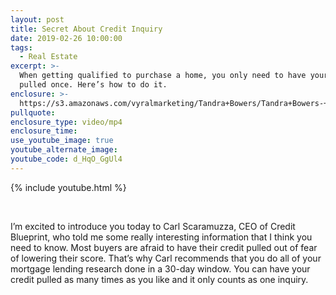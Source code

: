 ```yaml
---
layout: post
title: Secret About Credit Inquiry
date: 2019-02-26 10:00:00
tags:
  - Real Estate
excerpt: >-
  When getting qualified to purchase a home, you only need to have your credit
  pulled once. Here’s how to do it.
enclosure: >-
  https://s3.amazonaws.com/vyralmarketing/Tandra+Bowers/Tandra+Bowers-+Secret+About+Credit+Inquiry.mp4
pullquote:
enclosure_type: video/mp4
enclosure_time:
use_youtube_image: true
youtube_alternate_image:
youtube_code: d_HqO_GgUl4
---
```


{% include youtube.html %}

&nbsp;

I’m excited to introduce you today to Carl Scaramuzza, CEO of Credit Blueprint, who told me some really interesting information that I think you need to know. Most buyers are afraid to have their credit pulled out of fear of lowering their score. That’s why Carl recommends that you do all of your mortgage lending research done in a 30-day window. You can have your credit pulled as many times as you like and it only counts as one inquiry.&nbsp;